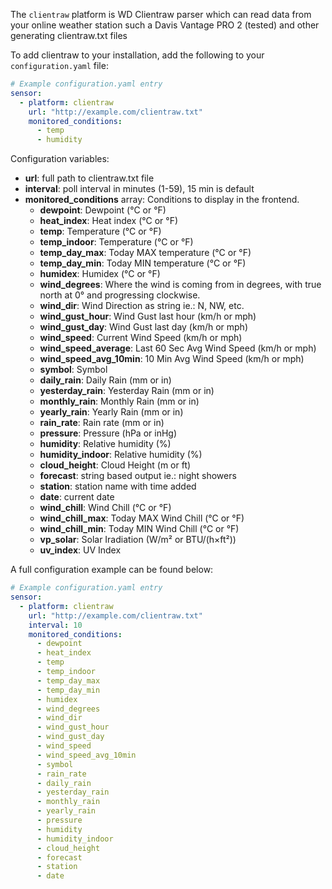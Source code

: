 The `clientraw` platform is WD Clientraw parser which can read data from your online weather station such a Davis Vantage PRO 2 (tested) and other generating clientraw.txt files

To add clientraw to your installation, add the following to your `configuration.yaml` file:

```yaml
# Example configuration.yaml entry
sensor:
  - platform: clientraw
    url: "http://example.com/clientraw.txt"
    monitored_conditions:
      - temp
      - humidity
```

Configuration variables:

- **url**: full path to clientraw.txt file
- **interval**: poll interval in minutes (1-59), 15 min is default
- **monitored_conditions** array: Conditions to display in the frontend.
  - **dewpoint**: Dewpoint (°C or °F)
  - **heat_index**: Heat index (°C or °F)
  - **temp**: Temperature (°C or °F)
  - **temp_indoor**: Temperature (°C or °F)
  - **temp_day_max**: Today MAX temperature (°C or °F)
  - **temp_day_min**: Today MIN temperature (°C or °F)
  - **humidex**: Humidex (°C or °F)
  - **wind_degrees**: Where the wind is coming from in degrees, with true north at 0° and progressing clockwise.
  - **wind_dir**: Wind Direction as string ie.: N, NW, etc.
  - **wind_gust_hour**: Wind Gust last hour (km/h or mph)
  - **wind_gust_day**: Wind Gust last day (km/h or mph)
  - **wind_speed**: Current Wind Speed (km/h or mph)
  - **wind_speed_average**: Last 60 Sec Avg Wind Speed (km/h or mph)
  - **wind_speed_avg_10min**: 10 Min Avg Wind Speed (km/h or mph)
  - **symbol**: Symbol
  - **daily_rain**: Daily Rain (mm or in)
  - **yesterday_rain**: Yesterday Rain (mm or in)
  - **monthly_rain**: Monthly Rain (mm or in)
  - **yearly_rain**: Yearly Rain (mm or in)
  - **rain_rate**: Rain rate (mm or in)
  - **pressure**: Pressure (hPa or inHg)
  - **humidity**: Relative humidity (%)
  - **humidity_indoor**: Relative humidity (%)
  - **cloud_height**: Cloud Height (m or ft)
  - **forecast**: string based output ie.: night showers
  - **station**: station name with time added
  - **date**: current date
  - **wind_chill**: Wind Chill (°C or °F)
  - **wind_chill_max**: Today MAX Wind Chill (°C or °F)
  - **wind_chill_min**: Today MIN Wind Chill (°C or °F)
  - **vp_solar**: Solar Iradiation (W/m² or BTU/(h×ft²))
  - **uv_index**: UV Index

A full configuration example can be found below:

```yaml
# Example configuration.yaml entry
sensor:
  - platform: clientraw
    url: "http://example.com/clientraw.txt"
    interval: 10
    monitored_conditions:
      - dewpoint
      - heat_index
      - temp
      - temp_indoor
      - temp_day_max
      - temp_day_min
      - humidex
      - wind_degrees
      - wind_dir
      - wind_gust_hour
      - wind_gust_day
      - wind_speed
      - wind_speed_avg_10min
      - symbol
      - rain_rate
      - daily_rain
      - yesterday_rain
      - monthly_rain
      - yearly_rain
      - pressure
      - humidity
      - humidity_indoor
      - cloud_height
      - forecast
      - station
      - date
```

